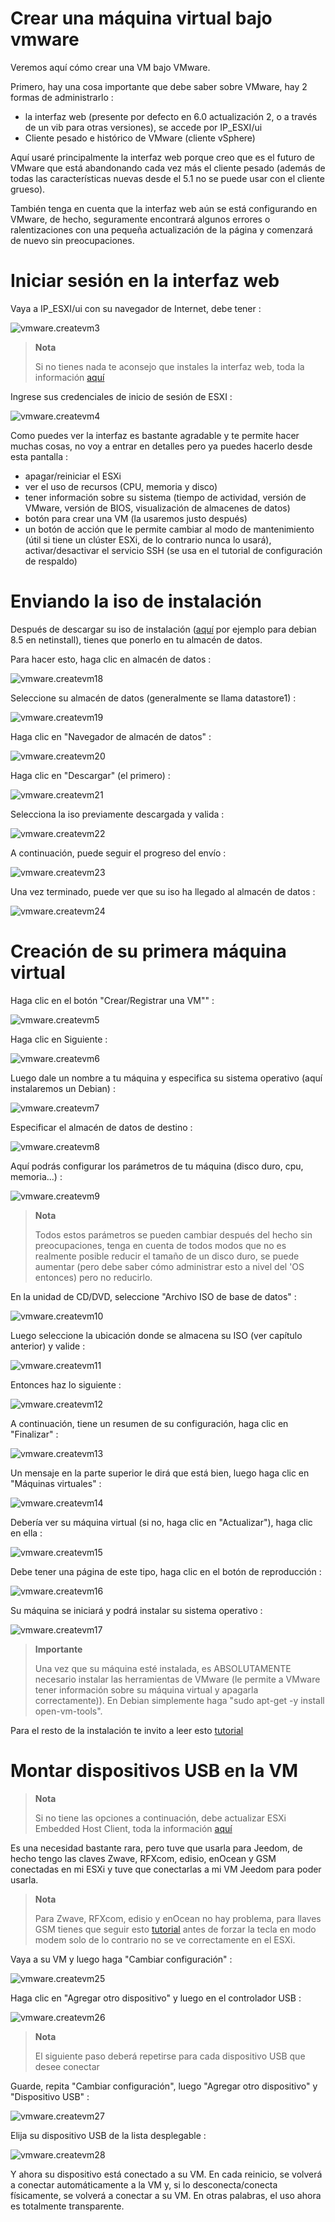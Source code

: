 # Crear una máquina virtual bajo vmware

Veremos aquí cómo crear una VM bajo VMware.

Primero, hay una cosa importante que debe saber sobre VMware, hay 2 formas de administrarlo :

-   la interfaz web (presente por defecto en 6.0 actualización 2, o a través de un vib para otras versiones), se accede por IP\_ESXI/ui
-   Cliente pesado e histórico de VMware (cliente vSphere)

Aquí usaré principalmente la interfaz web porque creo que es el futuro de VMware que está abandonando cada vez más el cliente pesado (además de todas las características nuevas desde el 5.1 no se puede usar con el cliente grueso).

También tenga en cuenta que la interfaz web aún se está configurando en VMware, de hecho, seguramente encontrará algunos errores o ralentizaciones con una pequeña actualización de la página y comenzará de nuevo sin preocupaciones.

# Iniciar sesión en la interfaz web

Vaya a IP\_ESXI/ui con su navegador de Internet, debe tener :

![vmware.createvm3](images/vmware.createvm3.PNG)

> **Nota**
>
> Si no tienes nada te aconsejo que instales la interfaz web, toda la información [aquí](https://doc.jeedom.com/es_ES/howtoadvance/vmware.trucs_et_astuces)

Ingrese sus credenciales de inicio de sesión de ESXI :

![vmware.createvm4](images/vmware.createvm4.PNG)

Como puedes ver la interfaz es bastante agradable y te permite hacer muchas cosas, no voy a entrar en detalles pero ya puedes hacerlo desde esta pantalla :

-   apagar/reiniciar el ESXi
-   ver el uso de recursos (CPU, memoria y disco)
-   tener información sobre su sistema (tiempo de actividad, versión de VMware, versión de BIOS, visualización de almacenes de datos)
-   botón para crear una VM (la usaremos justo después)
-   un botón de acción que le permite cambiar al modo de mantenimiento (útil si tiene un clúster ESXi, de lo contrario nunca lo usará), activar/desactivar el servicio SSH (se usa en el tutorial de configuración de respaldo)

# Enviando la iso de instalación

Después de descargar su iso de instalación ([aquí](http://cdimage.debian.org/debian-cd/10.4.0/amd64/iso-cd/debian-10.4.0-amd64-netinst.iso) por ejemplo para debian 8.5 en netinstall), tienes que ponerlo en tu almacén de datos.

Para hacer esto, haga clic en almacén de datos :

![vmware.createvm18](images/vmware.createvm18.PNG)

Seleccione su almacén de datos (generalmente se llama datastore1) :

![vmware.createvm19](images/vmware.createvm19.PNG)

Haga clic en "Navegador de almacén de datos" :

![vmware.createvm20](images/vmware.createvm20.PNG)

Haga clic en "Descargar" (el primero) :

![vmware.createvm21](images/vmware.createvm21.PNG)

Selecciona la iso previamente descargada y valida :

![vmware.createvm22](images/vmware.createvm22.PNG)

A continuación, puede seguir el progreso del envío :

![vmware.createvm23](images/vmware.createvm23.PNG)

Una vez terminado, puede ver que su iso ha llegado al almacén de datos :

![vmware.createvm24](images/vmware.createvm24.PNG)

# Creación de su primera máquina virtual

Haga clic en el botón "Crear/Registrar una VM"" :

![vmware.createvm5](images/vmware.createvm5.PNG)

Haga clic en Siguiente :

![vmware.createvm6](images/vmware.createvm6.PNG)

Luego dale un nombre a tu máquina y especifica su sistema operativo (aquí instalaremos un Debian) :

![vmware.createvm7](images/vmware.createvm7.PNG)

Especificar el almacén de datos de destino :

![vmware.createvm8](images/vmware.createvm8.PNG)

Aquí podrás configurar los parámetros de tu máquina (disco duro, cpu, memoria…​) :

![vmware.createvm9](images/vmware.createvm9.PNG)

> **Nota**
>
> Todos estos parámetros se pueden cambiar después del hecho sin preocupaciones, tenga en cuenta de todos modos que no es realmente posible reducir el tamaño de un disco duro, se puede aumentar (pero debe saber cómo administrar esto a nivel del 'OS entonces) pero no reducirlo.

En la unidad de CD/DVD, seleccione "Archivo ISO de base de datos" :

![vmware.createvm10](images/vmware.createvm10.PNG)

Luego seleccione la ubicación donde se almacena su ISO (ver capítulo anterior) y valide :

![vmware.createvm11](images/vmware.createvm11.PNG)

Entonces haz lo siguiente :

![vmware.createvm12](images/vmware.createvm12.PNG)

A continuación, tiene un resumen de su configuración, haga clic en "Finalizar" :

![vmware.createvm13](images/vmware.createvm13.PNG)

Un mensaje en la parte superior le dirá que está bien, luego haga clic en "Máquinas virtuales" :

![vmware.createvm14](images/vmware.createvm14.PNG)

Debería ver su máquina virtual (si no, haga clic en "Actualizar"), haga clic en ella :

![vmware.createvm15](images/vmware.createvm15.PNG)

Debe tener una página de este tipo, haga clic en el botón de reproducción :

![vmware.createvm16](images/vmware.createvm16.PNG)

Su máquina se iniciará y podrá instalar su sistema operativo :

![vmware.createvm17](images/vmware.createvm17.PNG)

> **Importante**
>
> Una vez que su máquina esté instalada, es ABSOLUTAMENTE necesario instalar las herramientas de VMware (le permite a VMware tener información sobre su máquina virtual y apagarla correctamente)). En Debian simplemente haga "sudo apt-get -y install open-vm-tools".

Para el resto de la instalación te invito a leer esto [tutorial](https://doc.jeedom.com/es_ES/howtoadvance/debian.installation)

# Montar dispositivos USB en la VM

> **Nota**
>
> Si no tiene las opciones a continuación, debe actualizar ESXi Embedded Host Client, toda la información [aquí](https://doc.jeedom.com/es_ES/howto/doc-howto-vmware.trucs_et_astuces.html)

Es una necesidad bastante rara, pero tuve que usarla para Jeedom, de hecho tengo las claves Zwave, RFXcom, edisio, enOcean y GSM conectadas en mi ESXi y tuve que conectarlas a mi VM Jeedom para poder usarla.

> **Nota**
>
> Para Zwave, RFXcom, edisio y enOcean no hay problema, para llaves GSM tienes que seguir esto [tutorial](https://doc.jeedom.com/es_ES/howtoadvance/gsm.huawei_mode_modem) antes de forzar la tecla en modo modem solo de lo contrario no se ve correctamente en el ESXi.

Vaya a su VM y luego haga "Cambiar configuración" :

![vmware.createvm25](images/vmware.createvm25.PNG)

Haga clic en "Agregar otro dispositivo" y luego en el controlador USB :

![vmware.createvm26](images/vmware.createvm26.PNG)

> **Nota**
>
> El siguiente paso deberá repetirse para cada dispositivo USB que desee conectar

Guarde, repita "Cambiar configuración", luego "Agregar otro dispositivo" y "Dispositivo USB" :

![vmware.createvm27](images/vmware.createvm27.PNG)

Elija su dispositivo USB de la lista desplegable :

![vmware.createvm28](images/vmware.createvm28.PNG)

Y ahora su dispositivo está conectado a su VM. En cada reinicio, se volverá a conectar automáticamente a la VM y, si lo desconecta/conecta físicamente, se volverá a conectar a su VM. En otras palabras, el uso ahora es totalmente transparente.
